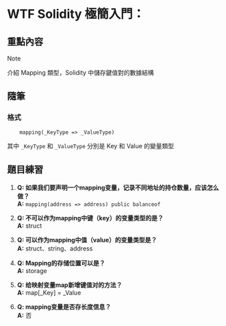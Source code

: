 # WTF Solidity 極簡入門：

## 重點內容

> [!NOTE]
> 介紹 Mapping 類型，Solidity 中儲存鍵值對的數據結構

## 隨筆

### 格式

```solidity
    mapping(_KeyType => _ValueType)
```

其中 `_KeyType` 和 `_ValueType` 分別是 Key 和 Value 的變量類型

## 題目練習

1. **Q: 如果我们要声明一个mapping变量，记录不同地址的持仓数量，应该怎么做？**  
   **A:** `mapping(address => address) public balanceof`

2. **Q: 不可以作为mapping中键（key）的变量类型的是？**  
   **A:** struct

3. **Q: 可以作为mapping中值（value）的变量类型是？**  
   **A:** struct、string、address

4. **Q:  Mapping的存储位置可以是？**  
   **A:** storage

5. **Q: 给映射变量map新增键值对的方法？**  
   **A:** map[_Key] = _Value

6. **Q: mapping变量是否存长度信息？**  
   **A:** 否

<!--
 ____  _      _       ____       _ _    _     _     _
|  _ \(_) ___| | __  |  _ \ ___ | | |  | |   | |   | |
| |_) | |/ __| |/ /  | |_) / _ \| | |  | |   | |   | |
|  _ <| | (__|   <   |  _ < (_) | | |  |_|   |_|   |_|
|_| \_\_|\___|_|\_\  |_| \_\___/|_|_|  (_)   (_)   (_)

OOOOOOOOOOOOOOOOOOOOOOOOOOOOOOOOOOOOOOOOOOOOOOOOOOOOOOOOOOOOOOOOOOOOOOOOOOOOOOOOOOOOOOOOOOOOOOOOOOOOOOOOOOOOOOOOOOOOOOOO
OOOOOOOOOOOOOOOOOOOOOOOOOOOOOOOOOOOOOOOOOOOOOOOOOOOOOOOOOOOOOOOOOOOOOOOOOOOOOOOOOOOOOOOOOOOOOOOOOOOOOOOOOOOOOOOOOOOOOOOO
OOOOOOOOOOOOOOOOOOOOOOOOOOOOOOOOOOOOOOOOOOOOOOOOOOOOOOOOOOOOOOOOOOOOOOOOOOOOOOOOOOOOOOOOOOOOOOOOOOOOOOOOOOOOOOOOOOOOOOOO
OOOOOOOOOOOOOOOOOOOOOOOOOOOOOOOOOOOOOOOOOOOOOOOOOOOOOOOOOOOOOOOOOOOOOOOOOOOOOOOOOOOOOOOOOOOOOOOOOOOOOOOOOOOOOOOOOOOOOOOO
OOOOOOOOOOOOOOOOOOOOOOOOOOOOOOOOOOOOOOOOOOOOOOOOOOOOOOOOOkxddooolcldkOOOOOOOOOOOOOOOOOOOOOOOOOOOOOOOOOOOOOOOOOOOOOOOOOOO
OOOOOOOOOOOOOOOOOOOOOOOOOOOOOOOOOOOOOOOOOOOOOOOOOOOOOOOOkx:,',,,,,,,;lxOOOOOOOOOOOOOOOOOOOOOOOOOOOOOOOOOOOOOOOOOOOOOOOOO
OOOOOOOOOOOOOOOOOOOOOOOOOOOOOOOOOOOOOOOOOOOOOOOOOOOOOOOkxl;'.'..''''';:dOOOOOOOOOOOOOOOOOOOOOOOOOOOOOOOOOOOOOOOOOOOOOOOO
OOOOOOOOOOOOOOOOOOOOOOOOOOOOOOOOOOOOOOOOOOOOOOOOOOOOOOkxxcc:::;;;;:;;,,:kOOOOOOOOOOOOOOOOOOOOOOOOOOOOOOOOOOOOOOOOOOOOOOO
OOOOOOOOOOOOOOOOOOOOOOOOOOOOOOOOOOOOOOOOOOOOOOOOOOOOOOd;cdllodddxxxxdc,:kOOOOOOOOOOOOOOOOOOOOOOOOOOOOOOOOOOOOOOOOOOOOOOO
OOOOOOOOOOOOOOOOOOOOOOOOOOOOOOOOOOOOOOOOOOOOOOOOOOOOOOl:lollodxddxxxxo;cOOOOOOOOOOOOOOOOOOOOOOOOOOOOOOOOOOOOOOOOOOOOOOOO
OOOOOOOOOOOOOOOOOOOOOOOOOOOOOOOOOOOOOOOOOOOOOOOOOOOOOOxlol::ccodoodxxo;oOOOOOOOOOOOOOOOOOOOOOOOOOOOOOOOOOOOOOOOOOOOOOOOO
OOOOOOOOOOOOOOOOOOOOOOOOOOOOOOOOOOOOOOOOOOOOOOOOOOOOOdkOxllcccoxdllooloOOOOOOOOOOOOOOOOOOOOOOOOOOOOOOOOOOOOOOOOOOOOOOOOO
OOOOOOOOOOOOOOOOOOOOOOOOOOOOOOOOOOOOOOOOOOOOOOOOOOOOOdo0ollllcdxxxxxxoOOOOOOOOOOOOOOOOOOOOOOOOOOOOOOOOOOOOOOOOOOOOOOOOOO
OOOOOOOOOOOOOOOOOOOOOOOOOOOOOOOOOOOOOOOOOOOOOOOOOOOOOOo0dlllccooxxxxddOOOOOOOOOOOOOOOOOOOOOOOOOOOOOOOOOOOOOOOOOOOOOOOOOO
OOOOOOOOOOOOOOOOOOOOOOOOOOOOOOOOOOOOOOOOOOOOOOOOOOOOOOOOollccloddxxdxOOOOOOOOOOOOOOOOOOOOOOOOOOOOOOOOOOOOOOOOOOOOOOOOOOO
OOOOOOOOOOOOOOOOOOOOOOOOOOOOOOOOOOOOOOOOOOOOOOOOOOOOOOOOxllllodxdddOOOOOOOOOOOOOOOOOOOOOOOOOOOOOOOOOOOOOOOOOOOOOOOOOOOOO
OOOOOOOOOOOOOOOOOOOOOOOOOOOOOOOOOOOOOOOOOOOOOOOOOOOOOOOxllllloddddxOOOOOOOOOOOOOOOOOOOOOOOOOOOOOOOOOOOOOOOOOOOOOOOOOOOOO
OOOOOOOOOOOOOOOOOOOOOOOOOOOOOOOOOOOOOOOOOOOOOOOOOOOOOOOdlllcclloddxOOOOOOOOOOOOOOOOOOOOOOOOOOOOOOOOOOOOOOOOOOOOOOOOOOOOO
OOOOOOOOOOOOOOOOOOOOOOOOOOOOOOOOOOOOOOOOOOOOOOOOOOOOOOxdllllodddddO;lkOOOOOOOOOOOOOOOOOOOOOOOOOOOOOOOOOOOOOOOOOOOOOOOOOO
OOOOOOOOOOOOOOOOOOOOOOOOOOOOOOOOOOOOOOOOOOOOOOOOkxdxOOdodddooododOx'..;ldxOOOOOOOOOOOOOOOOOOOOOOOOOOOOOOOOOOOOOOOOOOOOOO
OOOOOOOOOOOOOOOOOOOOOOOOOOOOOOOOOOOOOOOOOOOkxdl;',;oOOklcccllldk0Ol.......';coxkOOOOOOOOOOOOOOOOOOOOOOOOOOOOOOOOOOOOOOOO
OOOOOOOOOOOOOOOOOOOOOOOOOOOOOOOOOOOOOOOOxoc;'.....'dkkOlcccddkOOOo..............,cdkOOOOOOOOOOOOOOOOOOOOOOOOOOOOOOOOOOOO
OOOOOOOOOOOOOOOOOOOOOOOOOOOOOOOOOOOOOOO:'..........loloc::cxOOOkc...................lOOOOOOOOOOOOOOOOOOOOOOOOOOOOOOOOOOO
OOOOOOOOOOOOOOOOOOOOOOOOOOOOOOOOOOOOOOO..............;cccclooddl'....................xOOOOOOOOOOOOOOOOOOOOOOOOOOOOOOOOOO
OOOOOOOOOOOOOOOOOOOOOOOOOOOOOOOOOOOOOOd..............;c;cclllll:.....................:OOOOOOOOOOOOOOOOOOOOOOOOOOOOOOOOOO
OOOOOOOOOOOOOOOOOOOOOOOOOOOOOOOOOOOOOOo..............:::ddccllc'......................kOOOOOOOOOOOOOOOOOOOOOOOOOOOOOOOOO
OOOOOOOOOOOOOOOOOOOOOOOOOOOOOOOOOOOOOOl..............;ccxxcccc;.......................xOOOOOOOOOOOOOOOOOOOOOOOOOOOOOOOOO
OOOOOOOOOOOOOOOOOOOOOOOOOOOOOOOOOOOOOO;..............;cckkc:cc........................kOOOOOOOOOOOOOOOOOOOOOOOOOOOOOOOOO
OOOOOOOOOOOOOOOOOOOOOOOOOOOOOOOOOOOOOO,..............,ccco;::;........................:OOOOOOOOOOOOOOOOOOOOOOOOOOOOOOOOO
OOOOOOOOOOOOOOOOOOOOOOOOOOOOOOOOOOOOOO,...............:c:::;:'..................  .....kOOOOOOOOOOOOOOOOOOOOOOOOOOOOOOOO
OOOOOOOOOOOOOOOOOOOOOOOOOOOOOOOOOOOOOO,...............;c::,;;.........c:,,,'...  ......,xOOOOOOOOOOOOOOOOOOOOOOOOOOOOOOO
OOOOOOOOOOOOOOOOOOOOOOOOOOOOOOOOOOOOOO'...............':::,,'........,::cloooc.. ........:OOOOOOOOOOOOOOOOOOOOOOOOOOOOOO
OOOOOOOOOOOOOOOOOOOOOOOOOOOOOOOOOOOOOk.....  ..........;;:;,.........';:cooooo,... ........lOOOOOOOOOOOOOOOOOOOOOOOOOOOO
OOOOOOOOOOOOOOOOOOOOOOOOOOOOOOOOOOOOOo......  .........';;,'..........,::cloool.............;OOOOOOOOOOOOOOOOOOOOOOOOOOO
OOOOOOOOOOOOOOOOOOOOOOOOOOOOOOOOOOOOOd......  .. .......;:,'............;:loool'.............oOOOOOOOOOOOOOOOOOOOOOOOOOO
OOOOOOOOOOOOOOOOOOOOOOOOOOOOOOOOOOOOOd.............'',,';:,............   .,:ll,.............dOOOOOOOOOOOOOOOOOOOOOOOOOO
OOOOOOOOOOOOOOOOOOOOOOOOOOOOOOOOOOOOOOk;....'';olc::cl,.;:,..........       .... ............oOOOOOOOOOOOOOOOOOOOOOOOOOO
OOOOOOOOOOOOOOOOOOOOOOOOOOOOOOOOOOOOOOO,...,'';l:::::c:.,:'.....               .. .',........cOOOOOOOOOOOOOOOOOOOOOOOOOO
OOOOOOOOOOOOOOOOOOOOOOOOOOOOOOOOOOOOOOOx,......:::::::'.':'...                     .........,xOOOOOOOOOOOOOOOOOOOOOOOOOO
OOOOOOOOOOOOOOOOOOOOOOOOOOOOOOOOOOOOOOOOOdc'...':::;;' .,:.           .;,          ,;;,'',cdOOOOOOOOOOOOOOOOOOOOOOOOOOOO
OOOOOOOOOOOOOOOOOOOOOOOOOOOOOOOOOOOOOOOOOOOOkl...''..  .';.            ..         ,OOOOOOOOOOOOOOOOOOOOOOOOOOOOOOOOOOOOO
OOOOOOOOOOOOOOOOOOOOOOOOOOOOOOOOOOOOOOOOOOOOOOk.'.     .',                      ..;OOOOOOOOOOOOOOOOOOOOOOOOOOOOOOOOOOOOO
OOOOOOOOOOOOOOOOOOOOOOOOOOOOOOOOOOOOOOOOOOOOOOdc:..   ..',                ........'OOOOOOOOOOOOOOOOOOOOOOOOOOOOOOOOOOOOO
OOOOOOOOOOOOOOOOOOOOOOOOOOOOOOOOOOOOOOOOOOOOOOl'........,;.           .............kOOOOOOOOOOOOOOOOOOOOOOOOOOOOOOOOOOOO
OOOOOOOOOOOOOOOOOOOOOOOOOOOOOOOOOOOOOOOOOOOOOO'.........,;.          ..............cOOOOOOOOOOOOOOOOOOOOOOOOOOOOOOOOOOOO
OOOOOOOOOOOOOOOOOOOOOOOOOOOOOOOOOOOOOOOOOOOOOx..'.......,;...         .............;OOOOOOOOOOOOOOOOOOOOOOOOOOOOOOOOOOOO
OOOOOOOOOOOOOOOOOOOOOOOOOOOOOOOOOOOOOOOOOOOOOl..........;;...        .;'...........'OOOOOOOOOOOOOOOOOOOOOOOOOOOOOOOOOOOO
OOOOOOOOOOOOOOOOOOOOOOOOOOOOOOOOOOOOOOOOOOOOO;..........;;...        ...............OOOOOOOOOOOOOOOOOOOOOOOOOOOOOOOOOOOO
OOOOOOOOOOOOOOOOOOOOOOOOOOOOOOOOOOOOOOOOOOOOk'..........;:..           .............kOOOOOOOOOOOOOOOOOOOOOOOOOOOOOOOOOOO
OOOOOOOOOOOOOOOOOOOOOOOOOOOOOOOOOOOOOOOOOOOOd,.........;:c;..           ............xOOOOOOOOOOOOOOOOOOOOOOOOOOOOOOOOOOO

000000000000000000000000000000000000000000000000000000000000000000000000000000000000000000000000000000000000000000000000
000000000000000000000000000000000000000000000000000000000000000000000000000000000000000000000000000000000000000000000000
000000000000000000000000000000000000000000000000000000000000000000000000000000000000000000000000000000000000000000000000
00000000000000000000000000000000000000000OO00000000000000000000000000000000000000000000000000000000000000000000000000000
00000000000000000000000000000000000000000000000000000000OOOOO00000000000000000000000000000000000000000000000000000000000
00000000000000000000000000000000000000000000000OOOOkkxdOkoooxxxxxO00000000000000000000000000000O000000000000000000000000
00000000000000000000000000000000000000000000000OOOkc:;;;:,'',,;,,;oO0000000000000000000000000000000000000000000000000000
0000000000000000000000000000000000000000000OOOOkd:c.'.....'......'':O000000000000000000000000000000000000000000000000000
000000000000000000000000000000000000000000Okxdc'.....''.............cO00000000000000000000000000000000000000000000000000
000000000000000000000000000000000000000000Oo;l,.....................'oO0000000000000000000000000000000000000000000000000
0000000000000000000000000000000000000000000Oo,........,:ccc:,'......';OO00000000000000000000000000000000000000000000O000
00000000000000000000000000000000000000000000Okl,'.',;clooodo:;'....'''xO000000000000000000000000000000000000000000000000
0000000000000000000000000000000000000000000000Ooc:::::clooodoc;,,,,,::xO000000000000000000000000000000000000000000000000
00000000000000000000000000000000000000000000000xcc::::cllloddddl;;:cclkO000000000000000000000000000000000000000000000000
00000000000000000000000000000000000000000000000Oc;;:;;;;;::cloddlldlcoOO000000000000000000000000000000000000000000000000
00000000000000000000000000000000000000000000000Ok:,,cc:;,;:clooooooloOO0000000000000000000000000000000000000000000000000
0000000000000000000000000000000000000000000000000dc:cooc:;:clooooooodO00000000000000000000000000000000000000000000000000
000000000000000000000000000000000000000000000000OOlllolc;::llooooooodO00000000000000000000000000000000000000000000000000
00000000000000000000000000000000000000000000000000Ol:::ccc::cloooooooO00000000000000000000000000000000000000000000000000
00000000000000000000000000000000000000000000000000Ox;;;;;:ccclllooooolkOOO0000000000000000000000000000000000000000000000
0000000000000000000000000000000000000000000000OOxl:...;;;:cllccll:oooooxkd;;cldxOO00000000000000000000000000000000000000
00000000000000000000000000000000000000000OOOkdc'.......:cc;;;;:cl,::c:lokO'.......,cokOO00000000000000000000000000000000
00000000000000000000000000000000000000OOkxl;'.......   .ldxl:::::,::::ldkk:............;oO000000000000000000000000000000
0000000000000000000000000000000000OOOkoc,...........    ;ldxccl::,;::clkOk:..............lO00000000000000000000000000000
00000000000000000000000000000000OOdl;'..............    .lol:okc:::;;:lkkd...............,O00000000000000000000000000000
00000000000000000000000000000000Ol...................    ,cc;::;::ccoooxd,...............'O00000000000000000000000000000
00000000000000000000000000000000O,.....................   'xl;;:c::loooc;,...............;O00000000000000000000000000000
00000000000000000000000000000000O,..... ..................oc;;:;;clxxlc:;,'..............dO00000000000000000000000000000
00000000000000000000000000000000O;..        .............'o;;;;::;:ccoc;;,'. ...........'O000000000000000000000000000000
00000000000000000000000000000000Od;.         ...........;c:;;;;;:l:xxdl;;,'. ...........c0000000000000000000000000000000
000000000000000000000000000000000O:..         ........::..';,,,:lc;;cc:;,,,.. ..........d0O00000000000000000000000000000
0000000000000000000000000000000000c.........   .. ...,,.  .''';clc::cc;;;,,'. ..........kO000000000000000000000000000000
0000000000000000000000000000000000l'.........   .   ...    .'..:ccccc:;;;;,,.  .........O0000000000000000000000000000000
0000000000000000000000000000000000o,..........                 ,l:c:;;,,,,,'.. ........,O0000000000000000000000000000000
0000000000000000000000000000000000x'.                          'c:c;,,,,,,''..  .......c00000000000000000000000000000000
0000000000000000000000000000000000k,.                   ....  ..:cc;',,''.....   ......o00000000000000000000000000000000
0000000000000000000000000000000000O'   .                .. .....;cc;,,'''''''.   ......d00000000000000000000000000000000
0000000000000000000000000000000000O.                     .......'::;,'''''''.     .....k00000000000000000000000000000000
0000000000000000000000000000000000x.                     ........,;;''','''..     ....'O00000000000000000000000000000000
0000000000000000000000000000000000O.                      .......';,''''''..       ...cO00000000000000000000000000000000
0000000000000000000000000000000000Ol                       .......,,'''''...       ...k000000000000000000000000000000000
00000000000000000000000000000000000O,                       ......,,''''.... ..... ..:OO00000000000000000000000000000000
000000000000000000000000000000000000O:                       .....,,''''... .....  ..x0000000000000000000000000000000000
000000000000000000000000000000000000OOd.                      ....,,''''..   ..   ..:O0000000000000000000000000000000000
0000000000000000000000000000000000000Oo,'.                     ...',.,...         ..k00000000000000000000000000000000000
000000000000000000000000000000000000Ok;,.                       ..', ,.,.         .dOO0000000000000000000000000000000000
000000000000000000000000000000000000O:,..                        .',,:;::;,.     .;O000000000000000000000000000000000000
0000000000000000000000000000000000OOo'..                         .';ccccc:;'..   .o0000000000000000000000000000000000000
0000000000000000000000000000000000Oo...                           ';clcc::;,..   .oO000000000000000000000000000000000000
0000000000000000000000000000000000O,..                            ';lllccc;,.   ..cO000000000000000000000000000000000000

OOOOOOOOOOOOOOOOOOOOOOOOOOOOOOOOOOOOOOOOOOOOOOOOOOOOOOOOOOOOOOOOOOOOOOOOOOOOOOOOOOOOOOOOOOOOOOOOOOOOOOOOOOOOOOOOOOOOOOOO
OOOOOOOOOOOOOOOOOOOOOOOOOOOOOOOOOOOOOOOOOOOOOOOOOOOOOOOOOOOOOOOOOOOOOOOOOOOOOOOOOOOOOOOOOOOOOOOOOOOOOOOOOOOOOOOOOOOOOOOO
OOOOOOOOOOOOOOOOOOOOOOOOOOOOOOOOOOOOOOOOOOOOOOOOOOOOOOOOOOOOOOOOOOOOOOOOOOOOOOOOOOOOOOOOOOOOOOOOOOOOOOOOOOOOOOOOOOOOOOOO
OOOOOOOOOOOOOOOOOOOOOOOOOOOOOOOOOOOOOOOOOOOOOOOOOOOOOOOOOOOOOOOOOOOOOOOOOOOOOOOOOOOOOOOOOOOOOOOOOOOOOOOOOOOOOOOOOOOOOOOO
OOOOOOOOOOOOOOOOOOOOOOOOOOOOOOOOOOOOOOOOOOOOOOOOOOOOOOOOOkxddooolcldkOOOOOOOOOOOOOOOOOOOOOOOOOOOOOOOOOOOOOOOOOOOOOOOOOOO
OOOOOOOOOOOOOOOOOOOOOOOOOOOOOOOOOOOOOOOOOOOOOOOOOOOOOOOOkx:,',,,,,,,;lxOOOOOOOOOOOOOOOOOOOOOOOOOOOOOOOOOOOOOOOOOOOOOOOOO
OOOOOOOOOOOOOOOOOOOOOOOOOOOOOOOOOOOOOOOOOOOOOOOOOOOOOOOkxl;'.'..''''';:dOOOOOOOOOOOOOOOOOOOOOOOOOOOOOOOOOOOOOOOOOOOOOOOO
OOOOOOOOOOOOOOOOOOOOOOOOOOOOOOOOOOOOOOOOOOOOOOOOOOOOOOkxxcc:::;;;;:;;,,:kOOOOOOOOOOOOOOOOOOOOOOOOOOOOOOOOOOOOOOOOOOOOOOO
OOOOOOOOOOOOOOOOOOOOOOOOOOOOOOOOOOOOOOOOOOOOOOOOOOOOOOd;cdllodddxxxxdc,:kOOOOOOOOOOOOOOOOOOOOOOOOOOOOOOOOOOOOOOOOOOOOOOO
OOOOOOOOOOOOOOOOOOOOOOOOOOOOOOOOOOOOOOOOOOOOOOOOOOOOOOl:lollodxddxxxxo;cOOOOOOOOOOOOOOOOOOOOOOOOOOOOOOOOOOOOOOOOOOOOOOOO
OOOOOOOOOOOOOOOOOOOOOOOOOOOOOOOOOOOOOOOOOOOOOOOOOOOOOOxlol::ccodoodxxo;oOOOOOOOOOOOOOOOOOOOOOOOOOOOOOOOOOOOOOOOOOOOOOOOO
OOOOOOOOOOOOOOOOOOOOOOOOOOOOOOOOOOOOOOOOOOOOOOOOOOOOOdkOxllcccoxdllooloOOOOOOOOOOOOOOOOOOOOOOOOOOOOOOOOOOOOOOOOOOOOOOOOO
OOOOOOOOOOOOOOOOOOOOOOOOOOOOOOOOOOOOOOOOOOOOOOOOOOOOOdo0ollllcdxxxxxxoOOOOOOOOOOOOOOOOOOOOOOOOOOOOOOOOOOOOOOOOOOOOOOOOOO
OOOOOOOOOOOOOOOOOOOOOOOOOOOOOOOOOOOOOOOOOOOOOOOOOOOOOOo0dlllccooxxxxddOOOOOOOOOOOOOOOOOOOOOOOOOOOOOOOOOOOOOOOOOOOOOOOOOO
OOOOOOOOOOOOOOOOOOOOOOOOOOOOOOOOOOOOOOOOOOOOOOOOOOOOOOOOollccloddxxdxOOOOOOOOOOOOOOOOOOOOOOOOOOOOOOOOOOOOOOOOOOOOOOOOOOO
OOOOOOOOOOOOOOOOOOOOOOOOOOOOOOOOOOOOOOOOOOOOOOOOOOOOOOOOxllllodxdddOOOOOOOOOOOOOOOOOOOOOOOOOOOOOOOOOOOOOOOOOOOOOOOOOOOOO
OOOOOOOOOOOOOOOOOOOOOOOOOOOOOOOOOOOOOOOOOOOOOOOOOOOOOOOxllllloddddxOOOOOOOOOOOOOOOOOOOOOOOOOOOOOOOOOOOOOOOOOOOOOOOOOOOOO
OOOOOOOOOOOOOOOOOOOOOOOOOOOOOOOOOOOOOOOOOOOOOOOOOOOOOOOdlllcclloddxOOOOOOOOOOOOOOOOOOOOOOOOOOOOOOOOOOOOOOOOOOOOOOOOOOOOO
OOOOOOOOOOOOOOOOOOOOOOOOOOOOOOOOOOOOOOOOOOOOOOOOOOOOOOxdllllodddddO;lkOOOOOOOOOOOOOOOOOOOOOOOOOOOOOOOOOOOOOOOOOOOOOOOOOO
OOOOOOOOOOOOOOOOOOOOOOOOOOOOOOOOOOOOOOOOOOOOOOOOkxdxOOdodddooododOx'..;ldxOOOOOOOOOOOOOOOOOOOOOOOOOOOOOOOOOOOOOOOOOOOOOO
OOOOOOOOOOOOOOOOOOOOOOOOOOOOOOOOOOOOOOOOOOOkxdl;',;oOOklcccllldk0Ol.......';coxkOOOOOOOOOOOOOOOOOOOOOOOOOOOOOOOOOOOOOOOO
OOOOOOOOOOOOOOOOOOOOOOOOOOOOOOOOOOOOOOOOxoc;'.....'dkkOlcccddkOOOo..............,cdkOOOOOOOOOOOOOOOOOOOOOOOOOOOOOOOOOOOO
OOOOOOOOOOOOOOOOOOOOOOOOOOOOOOOOOOOOOOO:'..........loloc::cxOOOkc...................lOOOOOOOOOOOOOOOOOOOOOOOOOOOOOOOOOOO
OOOOOOOOOOOOOOOOOOOOOOOOOOOOOOOOOOOOOOO..............;cccclooddl'....................xOOOOOOOOOOOOOOOOOOOOOOOOOOOOOOOOOO
OOOOOOOOOOOOOOOOOOOOOOOOOOOOOOOOOOOOOOd..............;c;cclllll:.....................:OOOOOOOOOOOOOOOOOOOOOOOOOOOOOOOOOO
OOOOOOOOOOOOOOOOOOOOOOOOOOOOOOOOOOOOOOo..............:::ddccllc'......................kOOOOOOOOOOOOOOOOOOOOOOOOOOOOOOOOO
OOOOOOOOOOOOOOOOOOOOOOOOOOOOOOOOOOOOOOl..............;ccxxcccc;.......................xOOOOOOOOOOOOOOOOOOOOOOOOOOOOOOOOO
OOOOOOOOOOOOOOOOOOOOOOOOOOOOOOOOOOOOOO;..............;cckkc:cc........................kOOOOOOOOOOOOOOOOOOOOOOOOOOOOOOOOO
OOOOOOOOOOOOOOOOOOOOOOOOOOOOOOOOOOOOOO,..............,ccco;::;........................:OOOOOOOOOOOOOOOOOOOOOOOOOOOOOOOOO
OOOOOOOOOOOOOOOOOOOOOOOOOOOOOOOOOOOOOO,...............:c:::;:'..................  .....kOOOOOOOOOOOOOOOOOOOOOOOOOOOOOOOO
OOOOOOOOOOOOOOOOOOOOOOOOOOOOOOOOOOOOOO,...............;c::,;;.........c:,,,'...  ......,xOOOOOOOOOOOOOOOOOOOOOOOOOOOOOOO
OOOOOOOOOOOOOOOOOOOOOOOOOOOOOOOOOOOOOO'...............':::,,'........,::cloooc.. ........:OOOOOOOOOOOOOOOOOOOOOOOOOOOOOO
OOOOOOOOOOOOOOOOOOOOOOOOOOOOOOOOOOOOOk.....  ..........;;:;,.........';:cooooo,... ........lOOOOOOOOOOOOOOOOOOOOOOOOOOOO
OOOOOOOOOOOOOOOOOOOOOOOOOOOOOOOOOOOOOo......  .........';;,'..........,::cloool.............;OOOOOOOOOOOOOOOOOOOOOOOOOOO
OOOOOOOOOOOOOOOOOOOOOOOOOOOOOOOOOOOOOd......  .. .......;:,'............;:loool'.............oOOOOOOOOOOOOOOOOOOOOOOOOOO
OOOOOOOOOOOOOOOOOOOOOOOOOOOOOOOOOOOOOd.............'',,';:,............   .,:ll,.............dOOOOOOOOOOOOOOOOOOOOOOOOOO
OOOOOOOOOOOOOOOOOOOOOOOOOOOOOOOOOOOOOOk;....'';olc::cl,.;:,..........       .... ............oOOOOOOOOOOOOOOOOOOOOOOOOOO
OOOOOOOOOOOOOOOOOOOOOOOOOOOOOOOOOOOOOOO,...,'';l:::::c:.,:'.....               .. .',........cOOOOOOOOOOOOOOOOOOOOOOOOOO
OOOOOOOOOOOOOOOOOOOOOOOOOOOOOOOOOOOOOOOx,......:::::::'.':'...                     .........,xOOOOOOOOOOOOOOOOOOOOOOOOOO
OOOOOOOOOOOOOOOOOOOOOOOOOOOOOOOOOOOOOOOOOdc'...':::;;' .,:.           .;,          ,;;,'',cdOOOOOOOOOOOOOOOOOOOOOOOOOOOO
OOOOOOOOOOOOOOOOOOOOOOOOOOOOOOOOOOOOOOOOOOOOkl...''..  .';.            ..         ,OOOOOOOOOOOOOOOOOOOOOOOOOOOOOOOOOOOOO
OOOOOOOOOOOOOOOOOOOOOOOOOOOOOOOOOOOOOOOOOOOOOOk.'.     .',                      ..;OOOOOOOOOOOOOOOOOOOOOOOOOOOOOOOOOOOOO
OOOOOOOOOOOOOOOOOOOOOOOOOOOOOOOOOOOOOOOOOOOOOOdc:..   ..',                ........'OOOOOOOOOOOOOOOOOOOOOOOOOOOOOOOOOOOOO
OOOOOOOOOOOOOOOOOOOOOOOOOOOOOOOOOOOOOOOOOOOOOOl'........,;.           .............kOOOOOOOOOOOOOOOOOOOOOOOOOOOOOOOOOOOO
OOOOOOOOOOOOOOOOOOOOOOOOOOOOOOOOOOOOOOOOOOOOOO'.........,;.          ..............cOOOOOOOOOOOOOOOOOOOOOOOOOOOOOOOOOOOO
OOOOOOOOOOOOOOOOOOOOOOOOOOOOOOOOOOOOOOOOOOOOOx..'.......,;...         .............;OOOOOOOOOOOOOOOOOOOOOOOOOOOOOOOOOOOO
OOOOOOOOOOOOOOOOOOOOOOOOOOOOOOOOOOOOOOOOOOOOOl..........;;...        .;'...........'OOOOOOOOOOOOOOOOOOOOOOOOOOOOOOOOOOOO
OOOOOOOOOOOOOOOOOOOOOOOOOOOOOOOOOOOOOOOOOOOOO;..........;;...        ...............OOOOOOOOOOOOOOOOOOOOOOOOOOOOOOOOOOOO
OOOOOOOOOOOOOOOOOOOOOOOOOOOOOOOOOOOOOOOOOOOOk'..........;:..           .............kOOOOOOOOOOOOOOOOOOOOOOOOOOOOOOOOOOO
OOOOOOOOOOOOOOOOOOOOOOOOOOOOOOOOOOOOOOOOOOOOd,.........;:c;..           ............xOOOOOOOOOOOOOOOOOOOOOOOOOOOOOOOOOOO
-->